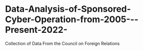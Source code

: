 # Data-Analysis-of-Sponsored-Cyber-Operation-from-2005---Present-2022-
Collection of Data From the Council on Foreign Relations
